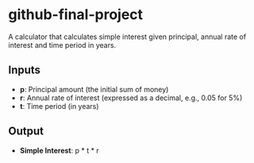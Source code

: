 # github-final-project

A calculator that calculates simple interest given principal, annual rate of interest and time period in years.

## Inputs

- **p**: Principal amount (the initial sum of money)
- **r**: Annual rate of interest (expressed as a decimal, e.g., 0.05 for 5%)
- **t**: Time period (in years)

## Output

- **Simple Interest**: p * t * r

